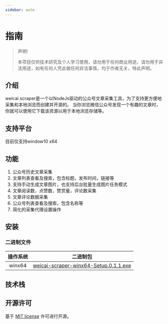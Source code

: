 ```yaml
---
sidebar: auto
---
```


# 指南

>
> 	声明!
> 	
> 	本项目仅供技术研究及个人学习使用，请勿用于任何商业用途，请勿用于非法用途，如有任何人凭此做任何非法事情，均于作者无关，特此声明。
>

## 介绍
weicai scraper是一个以NodeJs驱动的公众号文章采集工具，为了支持更方便地采集和本地浏览而创建并开源的。
当你浏览微信公众号发现一个有趣的文章时，你就可以使用它下载该资源以用于本地浏览存储等。


## 支持平台
目前仅支持window10 x64
## 功能

1. 公众号历史文章采集
2. 文章列表查看及搜索，包含标题，发布时间，链接等
3. 支持手动生成文章图片，也支持后台批量生成图片任务模式
4. 文章阅读数，点赞数，赞赏量，评论数采集
5. 文章评论数据采集
6. 公众号列表查看及搜索，包含名称等
7. 简化的采集代理设置操作

## 安装
### 二进制文件

|  操作系统  |         二进制包          |
| :----: | :-------------------: |
| winx64 |   [weicai-scraper-winx64-Setup.0.1.1.exe](https://github.com/lunnlew/weicai-scraper/releases/download/v0.1.1/Setup.0.1.1.exe)   |

## 技术栈

## 开源许可
基于 [MIT license](https://opensource.org/licenses/MIT) 许可进行开源。

